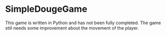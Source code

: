 # SimpleDougeGame
This game is written in Python and has not been fully completed.
The game stiil needs some improvement about the movement of the player.


